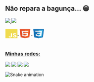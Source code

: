 ## Não repara a bagunça... 😁

 <div>
   <a href="https://github.com/danielassis07">
   <img height="180em" src="https://github-readme-stats.vercel.app/api?username=danielassis07&show_icons=true&theme=tokyonight&include_all_commits=true&count_private=true"/>
   <img height="180em" src="https://github-readme-stats.vercel.app/api/top-langs/?username=danielassis07&layout=compact&langs_count=6&theme=tokyonight"/>

</div>
<div style="display: inline_block"><br>
  <img align="center" alt="Js" height="30" width="40" src="https://raw.githubusercontent.com/devicons/devicon/master/icons/javascript/javascript-plain.svg">
  <img align="center" alt="HTML" height="30" width="40" src="https://raw.githubusercontent.com/devicons/devicon/master/icons/html5/html5-original.svg">
  <img align="center" alt="CSS" height="30" width="40" src="https://raw.githubusercontent.com/devicons/devicon/master/icons/css3/css3-original.svg">
</div>
 
 <br>
 
  ### Minhas redes:
 
<div> 
  <a href="https://www.instagram.com/daniel.assis07" target="_blank"><img src="https://img.shields.io/badge/-Instagram-%23E4405F?style=for-the-badge&logo=instagram&logoColor=white" target="_blank"></a>
 <a href="https://discord.gg/Daniel Assis#6889" target="_blank"><img src="https://img.shields.io/badge/Discord-7289DA?style=for-the-badge&logo=discord&logoColor=white" target="_blank"></a> 
  <a href = "mailto:daniel_assiscbs@outlook.com"><img src="https://img.shields.io/badge/-Outlook-%23333?style=for-the-badge&logo=outlook&logoColor=white](https://img.shields.io/badge/O-Outlook-blue" target="_blank"></a>
  <a href="https://www.linkedin.com/in/danielassis07" target="_blank"><img src="https://img.shields.io/badge/-LinkedIn-%230077B5?style=for-the-badge&logo=linkedin&logoColor=white" target="_blank"></a> 
 
  ![Snake animation](https://github.com/danielassis07/danielassis07/blob/output/github-contribution-grid-snake.svg)

</div>
